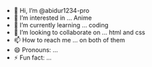- 👋 Hi, I’m @abidur1234-pro
- 👀 I’m interested in ... Anime 
- 🌱 I’m currently learning ... coding
- 💞️ I’m looking to collaborate on ... html and css 
- 📫 How to reach me ... on both of them
- 😄 Pronouns: ...
- ⚡ Fun fact: ...

<!---
abidur1234-pro/abidur1234-pro is a ✨ special ✨ repository because its `README.md` (this file) appears on your GitHub profile.
You can click the Preview link to take a look at your changes.
--->
